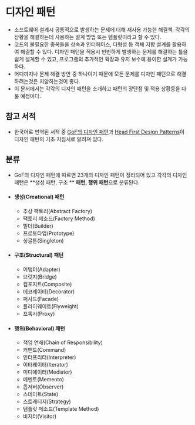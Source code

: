 # 디자인 패턴

- 소프트웨어 설계시 공통적으로 발생하는 문제에 대해 재사용 가능한 해결책. 
  각각의 상황을 해결하는데 사용하는 설계 방법 또는 템플릿이라고 할 수 있다. 
- 코드의 불필요한 중복들을 상속과 인터페이스, 다형성 등 객체 지향 설계를 활용하여 해결할 수 있다. 
  디자인 패턴을 적용시 빈번하게 발생하는 문제를 해결하는 틀을 쉽게 설계할 수 있고, 프로그램의 추가적인 확장과 유지 보수에 용이한 설계가 가능하다. 
- 어디까지나 문제 해결 방안 중 하나이기 때문에 모든 문제를 디자인 패턴으로 해결하려는것은 지양하는것이 좋다. 
- 이 문서에서는 각각의 디자인 패턴을 소개하고 패턴의 장단점 및 적용 상황등을 다룰 예정이다.



## 참고 서적

- 한국어로 번역된 서적 중 [GoF의 디자인 패턴][goflink]과 [Head First Design Patterns][headfirstlink]이 디자인 패턴의 기초 지침서로 알려져 있다.


[goflink]: http://www.yes24.com/Product/Goods/17525598
[headfirstlink]: http://www.yes24.com/Product/Goods/1778966?Acode=101



## 분류

* GoF의 디자인 패턴에 따르면 23개의 디자인 패턴이 정리되어 있고 각각의 디자인 패턴은 **생성 패턴, 구조 **
  **패턴, 행위 패턴**으로 분류된다.

* #### **생성(Creational) 패턴**

  - 추상 팩토리(Abstract Factory)
  - 팩토리 메소드(Factory Method)
  - 빌더(Builder)
  - 프로토타입(Prototype)
  - 싱글톤(Singleton)

* #### **구조(Structural) 패턴**

  - 어탭터(Adapter)
  - 브릿지(Bridge)
  - 컴포지트(Composite)
  - 데코레이터(Decorator)
  - 퍼사드(Facade)
  - 플라이웨이트(Flyweight)
  - 프록시(Proxy)

- #### **행위(Behavioral) 패턴**

  - 책임 연쇄(Chain of Responsibility)
  - 커맨드(Command)
  - 인터프리터(Interpreter)
  - 이터레이터(Iterator)
  - 미디에이터(Mediator)
  - 메멘토(Memento)
  - 옵저버(Observer)
  - 스테이트(State)
  - 스트래티지(Strategy)
  - 템플릿 메소드(Template Method)
  - 비지터(Visitor)